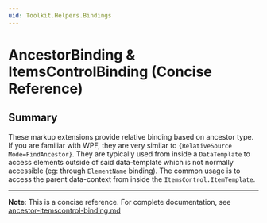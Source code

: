```yaml
---
uid: Toolkit.Helpers.Bindings
---
```


# AncestorBinding & ItemsControlBinding (Concise Reference)

## Summary

These markup extensions provide relative binding based on ancestor type. If you are familiar with WPF, they are very similar to `{RelativeSource Mode=FindAncestor}`.
They are typically used from inside a `DataTemplate` to access elements outside of said data-template which is not normally accessible (eg: through `ElementName` binding). The common usage is to access the parent data-context from inside the `ItemsControl.ItemTemplate`.

---

**Note**: This is a concise reference. 
For complete documentation, see [ancestor-itemscontrol-binding.md](ancestor-itemscontrol-binding.md)